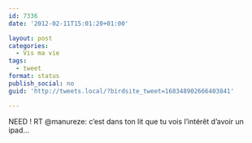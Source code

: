 ```yaml
---
id: 7336
date: '2012-02-11T15:01:20+01:00'

layout: post
categories:
  - Vis ma vie
tags:
  - tweet
format: status
publish_social: no
guid: 'http://tweets.local/?birdsite_tweet=168348902666403841'

---
```


NEED ! RT @manureze: c’est dans ton lit que tu vois l’intérêt d’avoir un ipad…